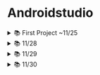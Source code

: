 # Androidstudio

<details>
    <summary>📚 First Project ~11/25</summary>

  <details>
    <summary>📚xml Code</summary>
    
```
  <?xml version="1.0" encoding="utf-8"?>
<manifest xmlns:android="http://schemas.android.com/apk/res/android"
    xmlns:tools="http://schemas.android.com/tools">

    <application
        android:allowBackup="true"
        android:dataExtractionRules="@xml/data_extraction_rules"
        android:fullBackupContent="@xml/backup_rules"
        android:icon="@mipmap/ic_launcher"
        android:label="@string/app_name"
        android:roundIcon="@mipmap/ic_launcher_round"
        android:supportsRtl="true"
        android:theme="@style/Theme.Ex20221124"
        tools:targetApi="31">
        <activity
            android:name=".ImageActivity"
            android:exported="true">
            <meta-data
                android:name="android.app.lib_name"
                android:value="" />
            <intent-filter>
                <action android:name="android.intent.action.MAIN" />

                <category android:name="android.intent.category.LAUNCHER" />
            </intent-filter>
        </activity>
        <activity
            android:name=".LoginActivity"
            android:exported="true">
            <meta-data
                android:name="android.app.lib_name"
                android:value="" />


        </activity>
        <activity
            android:name=".ConstraintActivity"
            android:exported="true">
            <meta-data
                android:name="android.app.lib_name"
                android:value="" />

            <intent-filter>
                <action android:name="android.intent.action.MAIN" />

                <category android:name="android.intent.category.LAUNCHER" />
            </intent-filter>
        </activity>
        <activity
            android:name=".MainActivity"
            android:exported="true">
            <meta-data
                android:name="android.app.lib_name"
                android:value="" />
        </activity>
    </application>
</manifest>
```
  </details>
  
  ![image](https://user-images.githubusercontent.com/112377313/204168933-bdc09c6d-dda9-4d74-a6f6-3f261cc0dae6.png)

<details>
    <summary>📚MainActivity Code</summary>
    
```
package com.example.ex20221124

import androidx.appcompat.app.AppCompatActivity
import android.os.Bundle

class MainActivity : AppCompatActivity() {
    override fun onCreate(savedInstanceState: Bundle?) {
        super.onCreate(savedInstanceState)
        setContentView(R.layout.activity_main)
    }
}
```
</details>
  
![image](https://user-images.githubusercontent.com/112377313/204169256-ddbe9968-217f-46c5-bd84-6f6e54dc32cb.png)
 
<details>
    <summary>📚LoginActivity Code</summary>
    
```
package com.example.ex20221124

import android.annotation.SuppressLint
import androidx.appcompat.app.AppCompatActivity
import android.os.Bundle
import android.widget.Button
import android.widget.EditText
import android.widget.Toast
import com.google.android.material.textfield.TextInputEditText

class LoginActivity : AppCompatActivity() {
    override fun onCreate(savedInstanceState: Bundle?) {
        super.onCreate(savedInstanceState)
        setContentView(R.layout.activity_login)

        // 1. View 들의 id 값을 찾아오자 (findViewById)
        val etEmail = findViewById<TextInputEditText>(R.id.etEmail)
        val etPw = findViewById<EditText>(R.id.etPw)
        val btnLogin = findViewById<Button>(R.id.btnLogin)

        // 2. Button 에 Event 달아주기 (setOnClickListener)
        btnLogin.setOnClickListener {

            // 2-1. EditText 에 적혀있는 email, password 값을 가져오기
            // (email, pw : 변수)---> 문자열로 형변환
            var email = etEmail.text.toString()
            var pw = etPw.text.toString()

            // 2-2. 가져온 email, pw가 smhrd@smhrd.or.kr, qwer1234 가 맞는지 판단 (조건식)
            if(email == "smhrd@smhrd.or.kr" && pw=="qwer1234"){
                // 맞다면 Toast로 "로그인 성공"
                Toast.makeText(this,"로그인 성공",Toast.LENGTH_SHORT).show()
            }
            else{
                // 틀리면 Toast로 "로그인 실패"를 띄워주세요!!!
                Toast.makeText(this,"로그인실패",Toast.LENGTH_SHORT).show()
            }
        }
    }
}
```
</details>
  
![image](https://user-images.githubusercontent.com/112377313/204169340-b5abd4fa-bba6-407f-862a-56b3d31be029.png)

  
<details>
    <summary>📚ConstraintActivity Code</summary>
    
```
package com.example.ex20221124

import android.graphics.Color
import androidx.appcompat.app.AppCompatActivity
import android.os.Bundle
import android.view.View
import android.widget.Button
import android.widget.EditText
import android.widget.TextView
import android.widget.Toast

// : Kotlin 에서 상속
class ConstraintActivity : AppCompatActivity() {

    // 전역변수(뷰) 선언
    lateinit var tvResult: TextView
    lateinit var etNum1: EditText
    lateinit var etNum2: EditText
    // 뷰에 대해서는 선언만 하는 거는 불가능 초기화가 꼭 이루어져야한다.
    // 그런데 lateinit이라는 키워드로 나중에 꼭 초기화를 하겠다
    // 라는 약속을 할 수 있다!

    // onCreate()는 Activity 가 실행될때 최초 딱 한번(가장 먼저) 호출되는 메서드
    // : Activity 생명주기
    override fun onCreate(savedInstanceState: Bundle?) {
        super.onCreate(savedInstanceState)
        // ***** xml 이랑 kotlin class 랑 연결하는 코드 없으면 화면 안뜸 *****
        setContentView(R.layout.activity_constraint)

        // 1. xml 의 View 에 id를 지정
        // 2. id 값을 이용해서 view 를 찾아온다. (findViewById)
        // R : 리소스(폴더).id.tvResult
        tvResult = findViewById(R.id.tvResult)
        etNum1 = findViewById(R.id.etNum1)
        etNum2 = findViewById(R.id.etNum2)

        val btnPlus = findViewById<Button>(R.id.btnPlus)
        val btnMinus = findViewById<Button>(R.id.btnMinus)
        val btnMul = findViewById<Button>(R.id.btnMul)
        val btnDiv = findViewById<Button>(R.id.btnDiv)
        // val tvResult:TextView = findViewById<TextView>(R.id.tvResult) 추론이 가능
        // id 값은 문자열로 정해줬는데 받아오는값이 Int
        // R 폴더에 모든 뷰(리소스)들의 id 값이 저장이 되는데 주소값이 저장
        // 16진수 상수형태로 저장이 되어있다 (Int)

        // ** setContentView 위로 find 할 수 없다!! **
        tvResult.setTextColor(Color.BLUE)
        tvResult.setTextColor(Color.parseColor("#ff9999"))
        // textSize 에는 Float 자료형이 들어가야 함. (f : 형변환)
        tvResult.textSize = 40.0f
        tvResult.text = "안녕하세요!"
        // charSequence 인터페이스 - String 은 CharSequence 인터페이스 상속 받는 중

        // - 더하기 버튼을 눌렀을 때 "더하기 버튼이 눌렸습니다." 라는
        // Toast 를 띄우기!
        // 이벤트를 주는 방법
        // 1) 이벤트 메소드 설계 후 뷰에 연결하기
        // 2) innerClass (Listener OnClick 구현)



        btnPlus.setOnClickListener {
            var num1 = etNum1.text.toString().toInt()
            var num2 = etNum2.text.toString().toInt()
            var res = num1+num2
            tvResult.text = "연산결과 : $res"
            //Toast.makeText(this, "연산결과 : $res",Toast.LENGTH_SHORT).show()
        }
        btnMinus.setOnClickListener {
            // {}안에다가 기능 구현만 하면됨!! *(v->V)
            // 버튼을 눌렀을 때 "마이너스 버튼이 눌렸습니다" 토스트 띄우기
            var num1 = etNum1.text.toString().toInt()
            var num2 = etNum2.text.toString().toInt()

            var res = num1-num2
            tvResult.text = "연산결과 : $res"
            //Toast.makeText(this, "연산결과 : $res", Toast.LENGTH_SHORT).show()

            // 1. EditText 에 적혀있는 숫자
            // etNum1, etNum2 에 있는 내용 변수 num1, num2 에 저장
            // 실제로 getText --> Editable ---> 문자열로 형변환 ---> 정수형
            // 2. num1, num2 연산 결과를 문자열로 바꿔서 set 해주세요!
            //  -1. num1, num2 연산 결과를 tvResult 에 set 해주세요!
        }
        btnMul.setOnClickListener {
            var num1 = etNum1.text.toString().toInt()
            var num2 = etNum2.text.toString().toInt()
            var res = num1*num2
            tvResult.text = "연산결과 : $res"
            //Toast.makeText(this, "연산결과 : $res", Toast.LENGTH_SHORT).show()
        }
        btnDiv.setOnClickListener {
            var num1 = etNum1.text.toString().toInt()
            var num2 = etNum2.text.toString().toInt()
            var res = num1/num2
            tvResult.text = "연산결과 : $res"
            //Toast.makeText(this, "연산결과 : $res", Toast.LENGTH_SHORT).show()
        }



        // 3) interface 를 상속받게 만들어서 OnClick 구현



    }// onCreate 밖

    // 이벤트 리스너는 무조건 View 매개변수를 가지고 있어야한다.
    fun myClick(view: View){
        // Toast 띄우기!
        // 1) this, ConstraintActivity.this : Toast 를 띄울 화면 정보
        // 2) 문구 (무조건 String, Int 가 허용되는 경우는 id 값만)
        // 3) Toast 에 short(3초), Long(5초) 속성 사용
         Toast.makeText(this,"더하기 버튼이 눌렸습니다.",Toast.LENGTH_SHORT).show()
        //editable -> 문자열 변환 -> 정수형으로 변환
        var num1 = etNum1.text.toString().toInt()
        var num2 = etNum2.text.toString().toInt()
        // Emulator 를 처음실행시키면 EditText 에는 아무 값도 없음 ""
        // "".toInt() NumberFormatException
        // 버튼을 눌렀을 때 적혀있는 값을 가지고 와줘야 함!!!
        var result = num1 + num2
        //tvResult.text = "연산 결과 : $result"
        //tvResult.text = result.toString()
    }



}
```
</details>
  
![image](https://user-images.githubusercontent.com/112377313/204169447-fda581e1-50a0-4ed1-9291-3f708ea4bd37.png)

  
<details>
    <summary>📚ImageActivity Code</summary>
    
```
package com.example.ex20221124

import androidx.appcompat.app.AppCompatActivity
import android.os.Bundle
import android.widget.Button
import android.widget.ImageView
import android.widget.Toast

class ImageActivity : AppCompatActivity() {

    // 배열 이름
    val imgArray = intArrayOf(R.drawable.pink, R.drawable.black, R.drawable.blue, R.drawable.yellow, R.drawable.red)

    override fun onCreate(savedInstanceState: Bundle?) {
        super.onCreate(savedInstanceState)
        setContentView(R.layout.activity_image)

        // View 의 id값 다 찾아오기
        val img = findViewById<ImageView>(R.id.img)
        val btnPre = findViewById<Button>(R.id.btnPre)
        val btnNext = findViewById<Button>(R.id.btnNext)
        
        // 이미지 값 바꾸기
        img.setImageResource(R.drawable.pink)

        var index = 0

        btnPre.setOnClickListener {
            index--
            // if (index < 0) index = imgArray.size - 1
            if(index<0){
                index = 4
            }
            img.setImageResource(imgArray[index])
        }

        btnNext.setOnClickListener {
            index ++
            // if (index > imgArray.size - 1) index = 0
            if(index>4){
                index=0
            }
            img.setImageResource(imgArray[index])
        }


        // Pre 버튼을 눌렀을 때! (setOnClickListener)
        // 1-1. index -1 감소
        // 해당 index 에 있는 img 의 id를 가져와서
        // ImageView 에 set 하자!
        // index 의 조건 : 0 보다 작으면 다시 index 값을 size-1으로 돌리자

        // 2. Next 버튼을 눌렀을 때
        // 2-1 index +1 증가
        // 해당 index 에 있는 img 의 id를 가져와서
        // ImageView 를 set 하자
        // index 의 조건 : size -1보다 크면 다시 index 값을 0으로


    }
}
```
</details>
  
xml에 있는 view를 컨트롤하기 위해서는 id값이 필요 class에서는 id값을 찾아와서(findViewById) 컨트롤한다
단, findViewById는 setContentView아래에 있어야한다!
*** 버튼 이벤트 달기 ***
1. 메서드를 속성에 달아주기 (OnClick속성)
2. innerClass로 OnClick Override : SAM (람다식에서 생략할 수 있는 경우)
3. Interface를 상속받게 만들어 준다.
  </details>
  
  
<details>
    <summary>📚 11/28</summary>
  
## 안드로이드 4대 컴포넌트
- Activity 화면을 구성
- Service (Background에서 동작) Activity에서 화면만 뺀거
- BR(Broadcast Receiver) 외부 신호 감지
- CP(Content Provider) 정보를 전송하고자 할 때 정보를 넘겨줌



### 4대 구성요소간 정보를 매개하는 -> Intent
Intent - 중간 다리 역할 4대 구성요소 중간다리역할을 하는 메세지 객체
인텐트 : 메세지 객체

명시적 explicit
- 액션(VIEW, WEB_SEARCH, CALL, DIAL, ...)
액션+데이터
- 액션(카메라, 웹서치, 문자메세지)
묵시적 implicit
- 구성요소들끼리 데이터를 주고받거나, 이동할 때 사용하는 인텐트
1) startActivity(인텐트) ---> 단방향 (데이터를 주거나 or 받는다)
2) startActivityForResult(인텐트, requestCode) ---> 양방향 (데이터를 주고 받음)
  
![image](https://user-images.githubusercontent.com/112377313/204172469-3d682b3f-a918-4751-bc18-a8e5efcff7fa.png)
  
  ![image](https://user-images.githubusercontent.com/112377313/204174150-feb82783-ef19-4957-a4de-02eb5a99bb74.png)

![image](https://user-images.githubusercontent.com/112377313/204180518-df2f4045-d0d3-4ef5-bbed-c78c4a858247.png)

  <details>
    <summary> MainActivity Code</summary>
    
```
package com.example.ex20221128

import android.app.SearchManager
import android.content.Intent
import android.content.pm.PackageManager
import android.net.Uri
import androidx.appcompat.app.AppCompatActivity
import android.os.Bundle
import android.provider.MediaStore
import android.widget.Button
import androidx.core.app.ActivityCompat

class MainActivity : AppCompatActivity() {
    override fun onCreate(savedInstanceState: Bundle?) {
        super.onCreate(savedInstanceState)
        setContentView(R.layout.activity_main)

        val btnCall = findViewById<Button>(R.id.btnCall)
        val btnWeb = findViewById<Button>(R.id.btnWeb)
        val btnGoogle = findViewById<Button>(R.id.btnGoogle)
        val btnSearch = findViewById<Button>(R.id.btnSearch)
        val btnSms = findViewById<Button>(R.id.btnSms)
        val btnPhoto = findViewById<Button>(R.id.btnPhoto)

        // 암묵적 intent
        // : 안드로이드 내부에 있는 어플리케이션을 실행
        // Chrome,  Camera, Message, Call

        // Intent 의 사용용도
        // 1-1. 액션, 데이터
        // 1-2 액션 -> Camera
        // 2. Android 4대 구성요소가의 데이터 주고 받을 때

        // Intent 객체 (메세지 객체)

        btnCall.setOnClickListener {
            // btnCall을 누르면 전화가 가게 만들어보자
            // 데이터 : 전화번호
            // URi : key, value
            // "tel:010-1234-5678"
            var uri = Uri.parse("tel:010-1234-5678")
            var intent = Intent(Intent.ACTION_CALL, uri)
            // Intent 실행시키기

            // permission : 권한
            // 사용자한테 권한을 줄껀지 물어봐 줘야함!

            // ActivityCompat
            // checkSelfPermission() : 지금 현재 권한이 부여되어있는지
            // (현재 페이지 정보, 어떤 권한 인지)
            // 결과값으로 승인이 되어있는지? 안되었는지? 받아온다
            if(ActivityCompat.checkSelfPermission(this, android.Manifest.permission.CALL_PHONE) != PackageManager.PERMISSION_GRANTED) {
                // 승인이 안되어있는 상태라면 알림창을 띄워서 승인할 수 있도록

                // ActivityCompat 확인하는 기능 요청하는 기능이 둘다 들어가 있음
                // arrayOf(CALL_PHONE, CAMERA...)
                // requestCode : 내가 뭘 요청한건지 구분하기위한 숫자
                ActivityCompat.requestPermissions(this, arrayOf(android.Manifest.permission.CALL_PHONE),0)

                return@setOnClickListener
            }

            startActivity(intent)
        }
        
        // btnWeb을 클릭하면 구글 홈페이지가 보이게 만들기
        btnWeb.setOnClickListener { 
            // 데이터 : 구글 주소 (http://www.google.co.kr)
            var uri = Uri.parse("http://www.google.co.kr")
            var intent = Intent(Intent.ACTION_VIEW, uri)
            startActivity(intent)
        }

        // btnGoogle을 클릭하면 구글 맵을 보이게 만들기
        btnGoogle.setOnClickListener {
            // 액션, 데이터
            // 데이터 (get 방식) : 구글 맵은 get 방식 /keyword='content'
            // 구글 맵 주소 /경도,위도
            var uri = Uri.parse("https://google.com/maps?q=35.14670147841655,126.92215633785938")
            var intent = Intent(Intent.ACTION_VIEW, uri)
            startActivity(intent)
        }

        // 클릭했을 때 해당 키워드로 구글 검색
        btnSearch.setOnClickListener {
            // 1. 검색하는 intent 를 하나 생성한다.
            var intent = Intent(Intent.ACTION_WEB_SEARCH)
            // 2. 검색하고 싶은 키워드를 인텐트에 넣어준다.
            intent.putExtra(SearchManager.QUERY,"안드로이드")
            // 3. intent 실행
            startActivity(intent)
        }

        // btnSms 를 클릭하면 문자를 보내는 페이지로 이동한 다음
        // 내용을 꺼내올 예정
        btnSms.setOnClickListener {
            var intent = Intent(Intent.ACTION_SENDTO)
            // 문자 내용 키값, 내용
            // "sms_body"라는 Key 값이 value 가 문자내용임을 구분할 수 있다.
            intent.putExtra("sms_body","안녕하세요 주상민입니다.")
            // 누구한테 보낼껀지에 대한 데이터 tel: ---> Uri
            intent.data = Uri.parse("smsto:"+Uri.encode("010-1234-5678"))
            startActivity(intent)
        }

        // 사진 찍기
        // MediaStore : Emulator 에서 동작할 수 있는 카메라, 저장소
        btnPhoto.setOnClickListener {
            var intent = Intent(MediaStore.ACTION_IMAGE_CAPTURE)
            startActivity(intent)
        }



    }
}
```
</details>
    
Mainfest.xml 에 <uses-permission android:name="android.permission.CALL_PHONE"/> 추가!
    -> 사용자 권한 받기 
    
1. view id값 찾아오기
2. lv에 어떤 item을 클릭했는지 구분 (판단)
3. 해당 색상코드를 버튼을 눌렀을 때 intent에 실어서 보내주자(SecondActivity로)
4. SecondActivity에서 intent에 붙어있는 데이터를 떼서 사용 (setBackground에 사용)
5. btnPre를 누르면 이전페이지로 돌아간다

![image](https://user-images.githubusercontent.com/112377313/204199539-d493c8d3-ea2b-4959-9187-f58f883714aa.png)

* Stack처럼 쌓임. -> finish메서드를 이용해 빼버려야함 (생명주기)    
    
![image](https://user-images.githubusercontent.com/112377313/204172256-727505c0-af7e-4b73-9eb6-5da58115780f.png)

  메모리 삭제 ?
  
* xml -> b 화면 1개 or 2개 전환
* Ctrl + Alt + L 정렬 단축키
  
  
  
  </details>
  
<details>
    <summary>📚 11/29</summary>
    
    
<details>
        <summary>📚 Ex20221129</summary>
        
        ### Ex01
        1. MainActivity에서 버튼을 누르면 Sub한테 이동(요청)
        StartActivityForResult(인텐트, requestCode)
        2. Sub에 버튼을 눌렀을 때 EditText에 담겨있는 값을 들고
           Main으로 온다~!
        3. Main에서 값을 받아줘야한다
        (OnActivityResult() 오버라이딩 -> intent에서 데이터를 꺼내주는 메서드)
        
</details>
    
    
<details>
        <summary>📚 14:10~ </summary>
        
        ![image](https://user-images.githubusercontent.com/112377313/204446629-37a7defe-208c-404a-b817-fa32f72f921d.png)

        ![image](https://user-images.githubusercontent.com/112377313/204447508-01c7bd41-fcaf-4db5-87b2-1a60e90cd00d.png)
        * name 소문자, _ 만 입력 **
    
        ![image](https://user-images.githubusercontent.com/112377313/204460015-3c4a11f5-c321-43c7-892f-22a6c052409d.png)

        ### ListView
        
        
        ### Spinner
        
        
        ### GridView
        
</details>
    
    
</details>

<details>
        <summary>📚 11/30 </summary>
        
        1. Adapter View 사용해서 전화번호부 만들기
        2. SubActivity로 부터 받아온 값으로 Main에 ListView에 추가
        
        ![image](https://user-images.githubusercontent.com/112377313/204676126-3741269c-beb2-40b5-8dce-fb335c8792cb.png)
        
        이미지 세팅
        drawable 5개 이미지 저장
        
        ![image](https://user-images.githubusercontent.com/112377313/204678017-daa8b8fd-a331-46f6-a4ba-5b8ff13bf42b.png)

        padding -> 16dp
        
        - Adapter View
        - ListView
        안쪽에 사용하고 있는 Adapter에서 findViewById()가 굉장히 많이 호출된다.
        안드로이드에서 메모리 리소스를 많이 잡아먹는 함수 중 하나이다!
        개발 -> 유지보수!!
        
        - RecyclerView
        AdapterView 만드는 6단계
        1) Container 결정
        2) Template 결정
        3) Item 결정
        4) Adapter 결정
        5) Container에 Adapter 부착
        6) Event 처리
        
        minSdk 버전(레벨)의미 올리는 것만 가능

        
</details>
